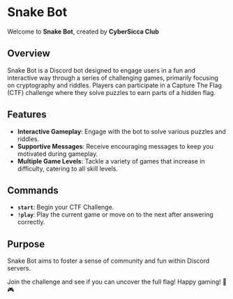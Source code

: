 # Snake Bot

Welcome to **Snake Bot**, created by **CyberSicca Club**

## Overview

Snake Bot is a Discord bot designed to engage users in a fun and interactive way through a series of challenging games, primarily focusing on cryptography and riddles. Players can participate in a Capture The Flag (CTF) challenge where they solve puzzles to earn parts of a hidden flag.

## Features

- **Interactive Gameplay**: Engage with the bot to solve various puzzles and riddles.
- **Supportive Messages**: Receive encouraging messages to keep you motivated during gameplay.
- **Multiple Game Levels**: Tackle a variety of games that increase in difficulty, catering to all skill levels.

## Commands

- **`start`**: Begin your CTF Challenge.
- **`!play`**: Play the current game or move on to the next after answering correctly.

## Purpose

Snake Bot aims to foster a sense of community and fun within Discord servers.

Join the challenge and see if you can uncover the full flag! Happy gaming! 🐍🎮
